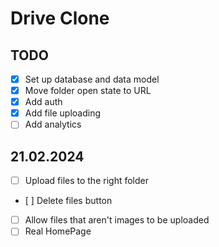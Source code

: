 # Drive Clone

## TODO

- [x] Set up database and data model
- [x] Move folder open state to URL
- [x] Add auth
- [x] Add file uploading
- [ ] Add analytics

## 21.02.2024

- [ ] Upload files to the right folder
- [ ] Delete files button
- [ ] Allow files that aren't images to be uploaded
- [ ] Real HomePage
